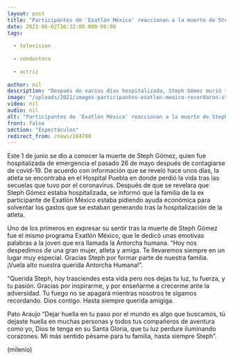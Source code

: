 ```yaml
---
layout: post
title: "Participantes de 'Exatlón México' reaccionan a la muerte de Steph Gómez"
date: 2021-06-02T16:32:00.000-06:00
tags:
  
  - television
  
  - conductora
  
  - actriz
  
author: nil
description: "Después de varios días hospitalizada, Steph Gómez murió tras contagiarse de covid-19. Famosos y atletas reaccionaron al fallecimiento de la joven. "
image: "/uploads/2021/images-participantes-exatlon-mexico-recordaron-steph.jpg"
video: nil
audio: nil
alt: "Participantes de 'Exatlón México' reaccionan a la muerte de Steph Gómez"
front: false
section: "Espectáculos"
redirect_from: /news/184790
---
```


Este 1 de junio se dio a conocer la muerte de Steph Gómez, quien fue hospitalizada de emergencia el pasado 26 de mayo después de contagiarse de covid-19. De acuerdo con información que se reveló hace unos días, la atleta se encontraba en el Hospital Puebla en donde perdió la vida tras las secuelas que tuvo por el coronavirus. Después de que se revelara que Steph Gómez estaba hospitalizada, se informó que la familia de la ex participante de Exatlón México estaba pidiendo ayuda económica para solventar los gastos que se estaban generando tras la hospitalización de la atleta. 

Uno de los primeros en expresar su sentir tras la muerte de Steph Gómez fue el mismo programa Exatlón México, que le dedicó unas emotivas palabras a la joven que era llamada la Antorcha humana. “Hoy nos despedimos de una gran mujer, atleta y amiga. Te llevaremos siempre en un lugar muy especial. Gracias Steph por formar parte de nuestra familia. ¡Vuela alto nuestra querida Antorcha Humana!”. 

“Querida Steph, hoy trasciendes esta vida pero nos dejas tu luz, tu fuerza, y tu pasión. Gracias por inspirarme, y por enseñarme a crecerme ante la adversidad. Tu fuego no se apagará mientras nosotros te sigamos recordando. Dios contigo. Hasta siempre querida amigiga.

Pato Araujo “Dejar huella en tu paso por el mundo es algo que buscamos, tú dejaste huella en muchas personas y todos tus compañeros de aventura como yo, Dios te tenga en su Santa Gloria, que tu luz perdure iluminando corazones. Mi más sentido pésame para tu familia, hasta siempre Steph”. 

(milenio)